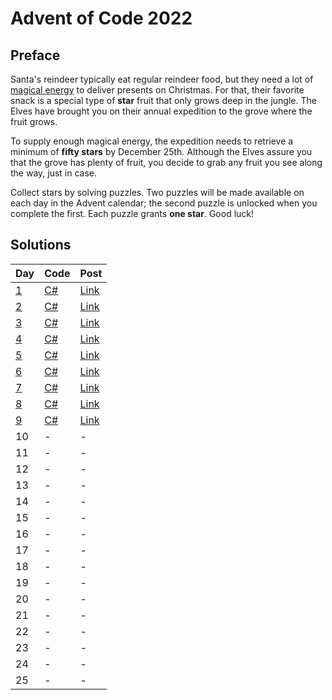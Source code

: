 # Advent of Code 2022

## Preface

Santa's reindeer typically eat regular reindeer food, but they need a lot of [magical energy](https://adventofcode.com/2018/day/25) to deliver presents on Christmas. For that, their favorite snack is a special type of **star** fruit that only grows deep in the jungle. The Elves have brought you on their annual expedition to the grove where the fruit grows.

To supply enough magical energy, the expedition needs to retrieve a minimum of **fifty stars** by December 25th. Although the Elves assure you that the grove has plenty of fruit, you decide to grab any fruit you see along the way, just in case.

Collect stars by solving puzzles. Two puzzles will be made available on each day in the Advent calendar; the second puzzle is unlocked when you complete the first. Each puzzle grants **one star**. Good luck!

## Solutions

| Day | Code | Post |
|-----|------|------|
| [1](./day-1/README.md) | [C#](./day-1/Program.cs) | [Link](https://erri120.github.io/posts/2022-12-01/) |
| [2](./day-2/README.md) | [C#](./day-2/Program.cs) | [Link](https://erri120.github.io/posts/2022-12-02/) |
| [3](./day-3/README.md) | [C#](./day-3/Program.cs) | [Link](https://erri120.github.io/posts/2022-12-03/) |
| [4](./day-4/README.md) | [C#](./day-4/Program.cs) | [Link](https://erri120.github.io/posts/2022-12-04/) |
| [5](./day-5/README.md) | [C#](./day-5/Program.cs) | [Link](https://erri120.github.io/posts/2022-12-05/) |
| [6](./day-6/README.md) | [C#](./day-6/Program.cs) | [Link](https://erri120.github.io/posts/2022-12-06/) |
| [7](./day-7/README.md) | [C#](./day-7/Program.cs) | [Link](https://erri120.github.io/posts/2022-12-07/) |
| [8](./day-8/README.md) | [C#](./day-8/Program.cs) | [Link](https://erri120.github.io/posts/2022-12-08/) |
| [9](./day-9/README.md) | [C#](./day-9/Program.cs) | [Link](https://erri120.github.io/posts/2022-12-09/) |
| 10 | - | - |
| 11 | - | - |
| 12 | - | - |
| 13 | - | - |
| 14 | - | - |
| 15 | - | - |
| 16 | - | - |
| 17 | - | - |
| 18 | - | - |
| 19 | - | - |
| 20 | - | - |
| 21 | - | - |
| 22 | - | - |
| 23 | - | - |
| 24 | - | - |
| 25 | - | - |
